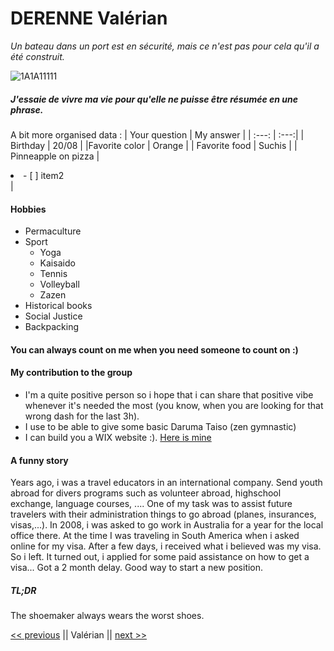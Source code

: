 # DERENNE Valérian

_Un bateau dans un port est en sécurité, mais ce n'est pas pour cela qu'il a été construit._

![1A1A11111](https://user-images.githubusercontent.com/70646854/93339369-c922ba80-f82b-11ea-9d14-a701553ad159.jpg)

##### J'essaie de vivre ma vie pour qu'elle ne puisse être résumée en une phrase.

A bit more organised data : 
| Your question | My answer |
| :---: | :---:|
| Birthday | 20/08  |
|Favorite color | Orange  |
| Favorite food | Suchis |
| Pinneapple on pizza | <li>- [ ] item2</li> |

#### Hobbies

- Permaculture
- Sport 
  - Yoga
  - Kaisaido
  - Tennis
  - Volleyball
  - Zazen
- Historical books
- Social Justice
- Backpacking

#### You can always count on me when you need someone to count on :)

#### My contribution to the group

- I'm a quite positive person so i hope that i can share that positive vibe whenever it's needed the most (you know, when you are looking for that wrong dash for the last 3h). 
- I use to be able to give some basic Daruma Taiso (zen gymnastic)
- I can build you a WIX website :). [Here is mine](https://www.socialgoombah.be)

#### A funny story

Years ago, i was a travel educators in an international company. Send youth abroad for divers programs such as volunteer abroad, highschool exchange, language courses, .... One of my task was to assist future travelers with their administration things to go abroad (planes, insurances, visas,...). In 2008, i was asked to go work in Australia for a year for the local office there. At the time I was traveling in South America when i asked online for my visa. After a few days, i received what i believed was my visa. So i left. It turned out, i applied for some paid assistance on how to get a visa... Got a 2 month delay. Good way to start a new position.

##### TL;DR

The shoemaker always wears the worst shoes.

[<< previous](https://github.com/THIBRUYS/MARKDOWN-CHALLENGE/blob/master/README.md) || Valérian || [next >>](https://github.com/Makraiyassin/markdown-challenge)
